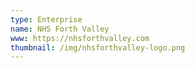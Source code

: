 ```yaml
---
type: Enterprise 
name: NHS Forth Valley
www: https://nhsforthvalley.com
thumbnail: /img/nhsforthvalley-logo.png
--- 
```

